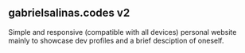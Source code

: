 ## gabrielsalinas.codes v2

Simple and responsive (compatible with all devices) personal website mainly to showcase dev profiles and a brief desciption of oneself.